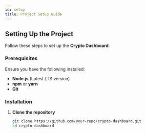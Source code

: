 ```yaml
---
id: setup
title: Project Setup Guide
---
```


## **Setting Up the Project**
Follow these steps to set up the **Crypto Dashboard**:

### **Prerequisites**
Ensure you have the following installed:
- **Node.js** (Latest LTS version)
- **npm** or **yarn**
- **Git**

### **Installation**
1. **Clone the repository**
   ```sh
   git clone https://github.com/your-repo/crypto-dashboard.git
   cd crypto-dashboard
